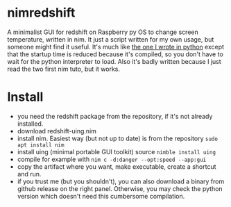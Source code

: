 # nimredshift
A minimalist GUI for redshift on Raspberry py OS to change screen temperature, written in nim. It just a script written for my own usage, but someone might find it useful. It's much like [the one I wrote in python](https://github.com/aldoniel/pyredshift) except that the startup time is reduced because it's compiled, so you don't have to wait for the python interpreter to load. Also it's badly written because I just read the two first nim tuto, but it works.

# Install
  * you need the redshift package from the repository, if it's not already installed.
  * download redshift-uing.nim
  * install nim. Easiest way (but not up to date) is from the repository `sudo apt install nim`
  * install uing (minimal portable GUI toolkit) source `nimble install uing`
  * compile for example with `nim c -d:danger --opt:speed --app:gui`
  * copy the artifact where you want, make executable, create a shortcut and run.
  * if you trust me (but you shouldn't), you can also download a binary from github release on the right panel. Otherwise, you may check the python version which doesn't need this cumbersome compilation.
